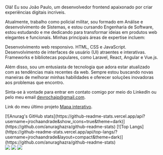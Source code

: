 <div><p>Olá! Eu sou João Paulo, um desenvolvedor frontend apaixonado por criar experiências digitais incríveis.</p>

Atualmente, trabalho como policial militar, sou formado em Análise e desenvolvimento de Sistemas, e estou cursando Engenharia de Software, estou estudando e me dedicando para transformar ideias em produtos web elegantes e funcionais. Minhas principais áreas de expertise incluem:

Desenvolvimento web responsivo.
HTML, CSS e JavaScript.
Desenvolvimento de interfaces de usuário (UI) atraentes e interativas.
Frameworks e bibliotecas populares, como Laravel, React, Angular e Vue.js.

Além disso, sou um entusiasta de tecnologia que adora estar atualizado com as tendências mais recentes da web. Sempre estou buscando novas maneiras de melhorar minhas habilidades e oferecer soluções inovadoras aos problemas que encontro.

Sinta-se à vontade para entrar em contato comigo por meio do LinkedIn ou pelo meu email devrochajp@gmail.com.</p>

<p>Link do meu último projeto <a href="https://www.devrocha.com.br/mapa" target="_blank">Mapa interativo</a>.</p>
</div>
[![Anurag's GitHub stats](https://github-readme-stats.vercel.app/api?username=jrochaandrade&show_icons=true&theme=dark)](https://github.com/anuraghazra/github-readme-stats)
[![Top Langs](https://github-readme-stats.vercel.app/api/top-langs/?username=jrochaandrade&layout=compact&theme=dark)](https://github.com/anuraghazra/github-readme-stats)

<div>
 <a href="https://www.linkedin.com/in/jo%C3%A3o-paulo-da-rocha-andrade-b9a633183/" target="_blank"><img src="https://img.shields.io/badge/-LinkedIn-%230077B5?style=for-the-badge&logo=linkedin&logoColor=white" target="_blank"></a>
 <a href = "mailto:devrochajp@gamil.com"><img src="https://img.shields.io/badge/-Gmail-%23333?style=for-the-badge&logo=gmail&logoColor=white" target="_blank"></a>  
 <!--<a href="" target="_blank"><img src="https://img.shields.io/badge/YouTube-FF0000?style=for-the-badge&logo=youtube&logoColor=white" target="_blank"></a> -->
 <!-- <a href="" target="_blank"><img src="https://img.shields.io/badge/-Instagram-%23E4405F?style=for-the-badge&logo=instagram&logoColor=white" target="_blank"></a> -->
 <a href="https://discord.gg/Rx2YzRaS" target="_blank"><img src="https://img.shields.io/badge/Discord-7289DA?style=for-the-badge&logo=discord&logoColor=white" target="_blank"></a> 
 
</div>
